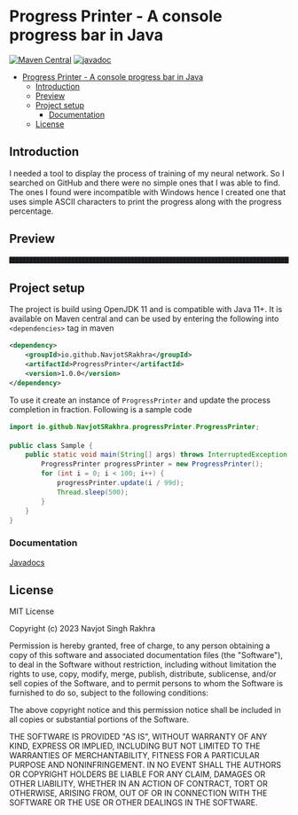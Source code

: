 # Progress Printer - A console progress bar in Java

[![Maven Central](https://img.shields.io/maven-central/v/io.github.NavjotSRakhra/ProgressPrinter.svg?label=Maven%20Central)](https://search.maven.org/search?q=g:%22io.github.NavjotSRakhra%22%20AND%20a:%22ProgressPrinter%22)
[![javadoc](https://javadoc.io/badge2/io.github.NavjotSRakhra/ProgressPrinter/javadoc.svg)](https://javadoc.io/doc/io.github.NavjotSRakhra/ProgressPrinter)

<!-- TOC -->
* [Progress Printer - A console progress bar in Java](#progress-printer---a-console-progress-bar-in-java)
  * [Introduction](#introduction)
  * [Preview](#preview)
  * [Project setup](#project-setup)
    * [Documentation](#documentation-)
  * [License](#license)
<!-- TOC -->

## Introduction

I needed a tool to display the process of training of my neural network. So I searched on GitHub and there were no simple
ones that I was able to find. The ones I found were incompatible with Windows hence I created one that uses simple 
ASCII characters to print the progress along with the progress percentage.

## Preview

![](resources/Preview.gif)

## Project setup

The project is build using OpenJDK 11 and is compatible with Java 11+. It is available on Maven central and can be used
by entering the following into `<dependencies>` tag in maven
```xml
<dependency>
    <groupId>io.github.NavjotSRakhra</groupId>
    <artifactId>ProgressPrinter</artifactId>
    <version>1.0.0</version>
</dependency>
```
To use it create an instance of `ProgressPrinter` and update the process completion in fraction. Following is a sample code

```java
import io.github.NavjotSRakhra.progressPrinter.ProgressPrinter;

public class Sample {
    public static void main(String[] args) throws InterruptedException {
        ProgressPrinter progressPrinter = new ProgressPrinter();
        for (int i = 0; i < 100; i++) {
            progressPrinter.update(i / 99d);
            Thread.sleep(500);
        }
    }
}
```
### Documentation 

[Javadocs](https://javadoc.io/doc/io.github.NavjotSRakhra/ProgressPrinter/latest)

## License

MIT License

Copyright (c) 2023 Navjot Singh Rakhra

Permission is hereby granted, free of charge, to any person obtaining a copy
of this software and associated documentation files (the "Software"), to deal
in the Software without restriction, including without limitation the rights
to use, copy, modify, merge, publish, distribute, sublicense, and/or sell
copies of the Software, and to permit persons to whom the Software is
furnished to do so, subject to the following conditions:

The above copyright notice and this permission notice shall be included in all
copies or substantial portions of the Software.

THE SOFTWARE IS PROVIDED "AS IS", WITHOUT WARRANTY OF ANY KIND, EXPRESS OR
IMPLIED, INCLUDING BUT NOT LIMITED TO THE WARRANTIES OF MERCHANTABILITY,
FITNESS FOR A PARTICULAR PURPOSE AND NONINFRINGEMENT. IN NO EVENT SHALL THE
AUTHORS OR COPYRIGHT HOLDERS BE LIABLE FOR ANY CLAIM, DAMAGES OR OTHER
LIABILITY, WHETHER IN AN ACTION OF CONTRACT, TORT OR OTHERWISE, ARISING FROM,
OUT OF OR IN CONNECTION WITH THE SOFTWARE OR THE USE OR OTHER DEALINGS IN THE
SOFTWARE.
